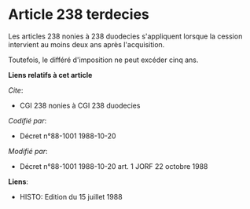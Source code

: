 # Article 238 terdecies

Les articles 238 nonies à 238 duodecies s'appliquent lorsque la cession intervient au moins deux ans après l'acquisition.

Toutefois, le différé d'imposition ne peut excéder cinq ans.

**Liens relatifs à cet article**

_Cite_:

  - CGI 238 nonies à CGI 238 duodecies

_Codifié par_:

  - Décret n°88-1001 1988-10-20

_Modifié par_:

  - Décret n°88-1001 1988-10-20 art. 1 JORF 22 octobre 1988

**Liens**:

  - HISTO: Edition du 15 juillet 1988
